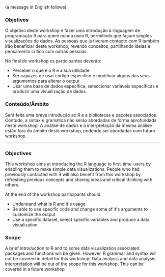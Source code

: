 (a message in English follows)

### Objetivos

O objetivo deste workshop é fazer uma introdução à linguagem de programação R  para quem nunca usou R, permitindo que façam simples visualizações de dados. As pessoas que já tiveram contacto com R também irão beneficiar deste workshop, revendo conceitos, partilhando ideias e pensamento critico com outras pessoas.

No final do workshop os participantes deverão:

* Perceber o que é o R e a sua utilidade
* Ser capazes de usar código especifico e modificar alguns dos seus argumentos para alterar o output
* Usar uma base de dados específica, seleccionar variáveis específicas e produzir uma visualização de dados.

### Conteúdo/Âmbito
Será feita uma breve introdução ao R e a bibliotecas e pacotes associados. Contudo, a sintax e gramática não serão abordadas de forma aprofundada neste workshop. A análise de dados e a interpretação da mesma análise estão fora do âmbito deste workshop, podendo ser abordadas num futuro workshop.

***

### Objectives

This workshop aims at introducing the R language to first-time-users by enabling them to make simple data visualizations. People who had previously contacted with R will also benefit from this workshop by refreshing previous concepts and sharing ideas and critical thinking with others. 

At the end of the workshop participants should:

* Understand what is R and it's usage 
* Be able to use specific code and change some of it's arguments to customize the output
* Use a specific dataset, select specific variables and produce a data visualization 


### Scope
A brief introduction to R and to some data visualization associated packages and functions will be given. However, R grammar and syntax will not be covered in detail for this workshop.
Data analysis and data analysis interpretation will be out of the scope for this workshop. This can be covered in a future workshop
